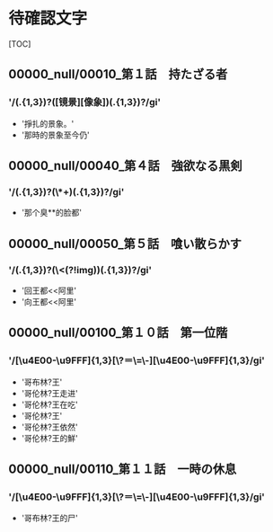 # 待確認文字

[TOC]

## 00000_null/00010_第１話　持たざる者

### '/(.{1,3})?([镜景][像象])(.{1,3})?/gi'

- '掙扎的景象。'
- '那時的景象至今仍'


## 00000_null/00040_第４話　強欲なる黒剣

### '/(.{1,3})?(\\*+)(.{1,3})?/gi'

- '那个臭**的脸都'


## 00000_null/00050_第５話　喰い散らかす

### '/(.{1,3})?(\\<(?!img))(.{1,3})?/gi'

- '回王都<<阿里'
- '向王都<<阿里'


## 00000_null/00100_第１０話　第一位階

### '/[\\u4E00-\\u9FFF]{1,3}[\\?＝\\=\\-][\\u4E00-\\u9FFF]{1,3}/gi'

- '哥布林?王'
- '哥伦林?王走进'
- '哥伦林?王在吃'
- '哥伦林?王'
- '哥伦林?王依然'
- '哥伦林?王的鮮'


## 00000_null/00110_第１１話　一時の休息

### '/[\\u4E00-\\u9FFF]{1,3}[\\?＝\\=\\-][\\u4E00-\\u9FFF]{1,3}/gi'

- '哥布林?王的尸'

